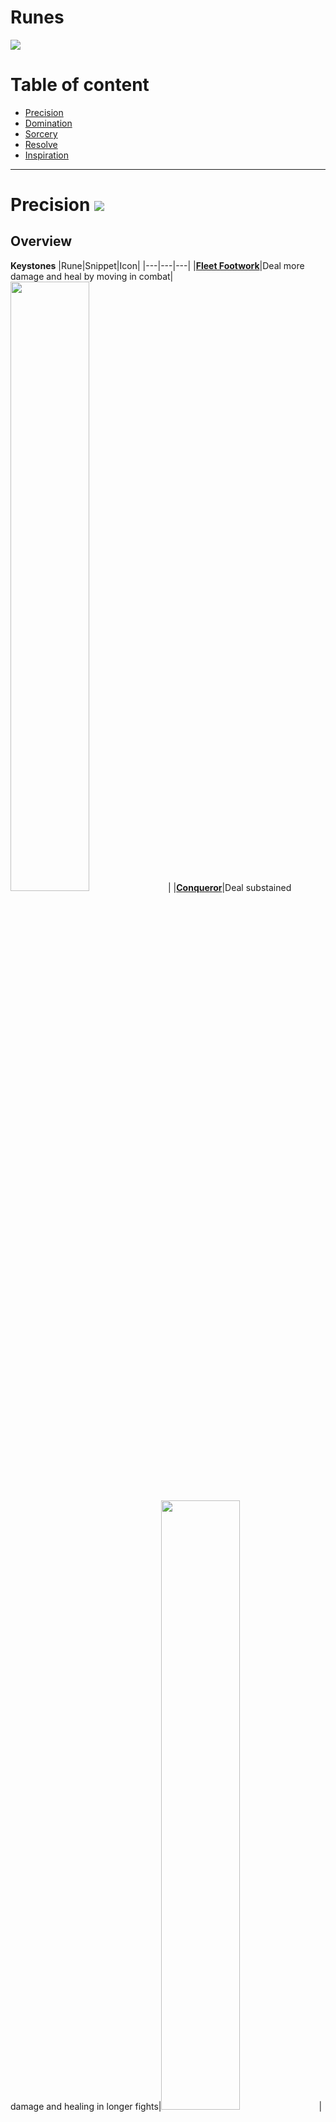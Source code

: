 # Runes
![](https://github.com/Sebastianhju/Runeterra-5e/blob/main/img-race/Worldrune.png)

# Table of content
- [Precision](https://github.com/Sebastianhju/Runeterra-5e/blob/main/Runes.md#precision-)
- [Domination](https://github.com/Sebastianhju/Runeterra-5e/blob/main/Runes.md#domination-)
- [Sorcery](https://github.com/Sebastianhju/Runeterra-5e/blob/main/Runes.md#sorcery-)
- [Resolve](https://github.com/Sebastianhju/Runeterra-5e/blob/main/Runes.md#resolve-)
- [Inspiration](https://github.com/Sebastianhju/Runeterra-5e/blob/main/Runes.md#inspiration-)

---

# Precision ![](https://github.com/Sebastianhju/Runeterra-5e/blob/main/img-runes/Precision.png)

## Overview
**Keystones**
|Rune|Snippet|Icon|
|---|---|---|
|**[Fleet Footwork](https://github.com/Sebastianhju/Runeterra-5e/blob/main/Runes.md#fleet-footwork--)**|Deal more damage and heal by moving in combat|<img src="https://github.com/Sebastianhju/Runeterra-5e/blob/main/img-runes/Precision/FleetFootwork.png" width=50% height=50%>|
|**[Conqueror](https://github.com/Sebastianhju/Runeterra-5e/blob/main/Runes.md#conqueror--)**|Deal substained damage and healing in longer fights|<img src="https://github.com/Sebastianhju/Runeterra-5e/blob/main/img-runes/Precision/Conqueror.png" width=50% height=50%>|
|**[Press The Attack](https://github.com/Sebastianhju/Runeterra-5e/blob/main/Runes.md#Press-The-Attack--)**|Deal more damage by focusing on the same target|<img src="https://github.com/Sebastianhju/Runeterra-5e/blob/main/img-runes/Precision/PressTheAttack.png" width=50% height=50%>|


**Lesser Runes**
|Rune|Snippet|Icon|
|---|---|---|
|**[Overheal](https://github.com/Sebastianhju/Runeterra-5e/blob/main/Runes.md#overheal--)**|Whenever you would heal while at maximum hit points, gain temporary hit points instead|<img src="https://github.com/Sebastianhju/Runeterra-5e/blob/main/img-runes/Precision/Overheal.png" width=120% height=120%>|
|**[Triumph](https://github.com/Sebastianhju/Runeterra-5e/blob/main/Runes.md#triumph--)**|Scoring a _Takedown_ on a creature heals you and gives you gold |<img src="https://github.com/Sebastianhju/Runeterra-5e/blob/main/img-runes/Precision/Triumph.png" width=120% height=120%>|
|**[Presence of Mind](https://github.com/Sebastianhju/Runeterra-5e/blob/main/Runes.md#presence-of-mind-)**|Regain spell slots by dealing damage|<img src="https://github.com/Sebastianhju/Runeterra-5e/blob/main/img-runes/Precision/PresenceOfMind.png" width=120% height=120%>|
|**[Legend: Alacrity](https://github.com/Sebastianhju/Runeterra-5e/blob/main/Runes.md#legend-alacrity-)**|Scoring a _Takedown_ grants you stacks that improves your combat |<img src="https://github.com/Sebastianhju/Runeterra-5e/blob/main/img-runes/Precision/LegendAlacrity.png" width=120% height=120%>|
|**[Legend: Tenacity](https://github.com/Sebastianhju/Runeterra-5e/blob/main/Runes.md#legend-tenacity-)**|Scoring a _Takedown_ grants yous stacks that boost your mobility|<img src="https://github.com/Sebastianhju/Runeterra-5e/blob/main/img-runes/Precision/LegendTenacity.png" width=120% height=120%>|
|**[Legend: Bloodline](https://github.com/Sebastianhju/Runeterra-5e/blob/main/Runes.md#legend-bloodline-)**|Scoring a _Takedown_ grants you stacks that boost your substain in combat|<img src="https://github.com/Sebastianhju/Runeterra-5e/blob/main/img-runes/Precision/LegendBloodline.png" width=120% height=120%>|
|**[Coup de Grace](https://github.com/Sebastianhju/Runeterra-5e/blob/main/Runes.md#coup-de-grace-)**| Gain the ability to execute low health targets|<img src="https://github.com/Sebastianhju/Runeterra-5e/blob/main/img-runes/Precision/CoupDeGrace.png" width=120% height=120%>|
|**[Cut Down](https://github.com/Sebastianhju/Runeterra-5e/blob/main/Runes.md#cut-down-)**|Deal increased damage to larger creatures|<img src="https://github.com/Sebastianhju/Runeterra-5e/blob/main/img-runes/Precision/CutDown.png" width=120% height=120%>|
|**[Last Stand](https://github.com/Sebastianhju/Runeterra-5e/blob/main/Runes.md#last-stand-)**|Clear up exhaustion points|<img src="https://github.com/Sebastianhju/Runeterra-5e/blob/main/img-runes/Precision/LastStand.png" width=120% height=120%>|


## Keystones

### Fleet Footwork  <img src="https://github.com/Sebastianhju/Runeterra-5e/blob/main/img-runes/Precision/FleetFootwork.png" Align=left width=15% height=15%>

Whenever you move and attack you gain *Energize* Stacks. You gain 1 stack for every feet you move and ten stacks for every attack you hit, up to a maximum of 100 stacks. When you have maximum stacks, the next time you deal damage, you gain 10 feet movement speed and you deal 1d6 additional damage, and heal equal to half the damage dealt by that attack.

The speed increases by 5ft at level 5, 9, 13 and 17. 

---

### Conqueror  <img src="https://github.com/Sebastianhju/Runeterra-5e/blob/main/img-runes/Precision/Conqueror.png" Align=left width=15% height=15%>

Once per attack, whenever you damage enemies, you gain stacks of Conqueror. Three stacks for ranged attacks, and four stacks for melee attacks. Whenever you get 12 stacks, you deal 1d6 additional damage from your damage sources as shown on the table below, and you heal for the additional damage dealt. If you don't deal damage within the next minute, you loose all stacks of Conqueror.

The damage dice increases to 1d8 at level 5, 1d10 at level 9, 1d12 at level 13 and 2d12 at level 17.

---

### Press the Attack  <img src="https://github.com/Sebastianhju/Runeterra-5e/blob/main/img-runes/Precision/PressTheAttack.png" Align=left width=15% height=15%>

Whenever you damage a creature, they gain a stack of pressure that lasts until you damage another creature. When a creature gains three stacks of pressure, they take 1d6 force damage and all attacks against them gains a boon for a minute. 

The damage increases by 1d6 at level 5, 9, 13 and 17. 

(For AoE effects you choose a single target that gets the stack)

---

## Lesser Runes
---

### Overheal  <img src="https://github.com/Sebastianhju/Runeterra-5e/blob/main/img-runes/Precision/Overheal.png" Align=left width=7% height=7%>

Whenever you are healed while on maximum hit points, you instead create a pool of stacking temporary hit points that last until you finish a long rest, the pool can at most have temporary hit points equal to five times your proficiency bonus. 

Whenever you are at maximum hit points and have temporary hit points you gain 10 feet movement speed.

---

### Triumph  <img src="https://github.com/Sebastianhju/Runeterra-5e/blob/main/img-runes/Precision/Triumph.png" Align=left width=7% height=7%>

Whenever you score a takedown, you gain gold equal to ten times the creatures _Challenge Rating_. In addition you heal yourself equal to three times your proficiency bonus. 

---

### Presence of Mind <img src="https://github.com/Sebastianhju/Runeterra-5e/blob/main/img-runes/Precision/PresenceOfMind.png" Align=left width=7% height=7%>

Once a turn, when you deal damage to an enemy you gain a stack of _manastore_. Whenever you have five stacks of manastore you regain a spell slot. The spell slots level is equal to half your proficiency bonus rounded up. 

Whenever you score a takedown you gain three stacks. 

---

### Legend: Alacrity <img src="https://github.com/Sebastianhju/Runeterra-5e/blob/main/img-runes/Precision/LegendAlacrity.png" Align=left width=7% height=7%>

Whenever you score a _takedown_, you gain a stack of Alacrity that gives you benefits according to the table below. 

**Charges**: This rune has six charges, you regain all charges when you finish a long rest.

**Alacrity Scaling**

|Stacks|Feature|
|---|---|
|0| You gain +3 to your inititative rolls|
|30| Whenever you take the attack action, you can spend two charges to make an extra attack as a part of that action.|

---

### Legend: Tenacity <img src="https://github.com/Sebastianhju/Runeterra-5e/blob/main/img-runes/Precision/LegendTenacity.png" Align=left width=7% height=7%>

Whenever you score a _takedown_ you gain a stacks of _Tenacity_ that gives you benefits according to the table below.

**Tenacity Scaling**

|Stacks|Feature|
|---|---|
|0| You gain +10 movement speed and ignore difficult terrain|
|30| You gain a boon on saving throws against immobilizing effects. Once per long rest when you fail a saving throw, you can choose to succeed instead.| 

---

### Legend: Bloodline <img src="https://github.com/Sebastianhju/Runeterra-5e/blob/main/img-runes/Precision/LegendBloodline.png" Align=left width=7% height=7%>

Whenever you score a _takedown_ you gain a stack of Bloodline that gives you benefits according to the table below.

**Bloodline Scaling**

|Stacks|Feature|
|---|---|
|0| You gain hit points equal to twice your level|
|30| Once a turn when you deal damage to a creature, you heal equal to twice your proficiency bonus|


---

### Coup De Grace <img src="https://github.com/Sebastianhju/Runeterra-5e/blob/main/img-runes/Precision/CoupDeGrace.png" Align=left width=7% height=7%>

**Charges**: This rune has four charges, you regain all charges when you finish a long rest.

When you are about to deal damage to a bloodied creature you can spend two charges to make it vulnerable to the damage you deal. 

---

### Cut Down <img src="https://github.com/Sebastianhju/Runeterra-5e/blob/main/img-runes/Precision/CutDown.png" Align=left width=7% height=7%>

Whenever you deal damage to a creature that is large size or higher, you deal 1d6 additional damage. 

---

### Last Stand <img src="https://github.com/Sebastianhju/Runeterra-5e/blob/main/img-runes/Precision/LastStand.png" Align=left width=7% height=7%>

When you are exhausted you gain a boon on all your attack rolls for each level of exhaustion you have.

Whenever you take a long rest, you can remove one additional point of exhaustion.

---

# Domination ![](https://github.com/Sebastianhju/Runeterra-5e/blob/main/img-runes/Domination.png)

## Overview
**Keystones**
|**Rune**|**Snippet**|**Icon**|
|---|---|---|
|**[Electrocute](https://github.com/Sebastianhju/Runeterra-5e/blob/main/Runes.md#electrocute-)**| Deal additional lightning damage when you hit a target with three seperate attacks| <img src="https://github.com/Sebastianhju/Runeterra-5e/blob/main/img-runes/Domination/Electrocute.png" width=50% height=50%>|
|**[Dark Harvest](https://github.com/Sebastianhju/Runeterra-5e/blob/main/Runes.md#dark-harvest-)** | Deal additional force damage to bloodied targets|<img src="https://github.com/Sebastianhju/Runeterra-5e/blob/main/img-runes/Domination/DarkHarvest.png" width=50% height=50%> |
|**[Predator](https://github.com/Sebastianhju/Runeterra-5e/blob/main/Runes.md#predator-)** | Leap into battle dealing more damage the further you run | <img src="https://github.com/Sebastianhju/Runeterra-5e/blob/main/img-runes/Domination/Predator.png" width=50% height=50%>|
|**[Hail of Blades](https://github.com/Sebastianhju/Runeterra-5e/blob/main/Runes.md#hail-of-blades-)** | Leap into battle dealing more damage the further you run | <img src="https://github.com/Sebastianhju/Runeterra-5e/blob/main/img-runes/Domination/HailOfBlades.png" width=50% height=50%>|

**Lesser Runes**
|**Rune**|**Snippet**|**Icon**|
|---|---|---|
|**[Cheap Shot](https://github.com/Sebastianhju/Runeterra-5e/blob/main/Runes.md#cheap-shot-)**|Deal additional damage to creatutures with negative status effects|<img src="https://github.com/Sebastianhju/Runeterra-5e/blob/main/img-runes/Domination/CheapShot.png">|
|**[Taste of Blood](https://github.com/Sebastianhju/Runeterra-5e/blob/main/Runes.md#taste-of-blood-)**|Heal when you damage an enemy|<img src="https://github.com/Sebastianhju/Runeterra-5e/blob/main/img-runes/Domination/GreenTerror_TasteOfBlood.png">|
|**[Sudden Impact](https://github.com/Sebastianhju/Runeterra-5e/blob/main/Runes.md#sudden-impact-)**|Deal additional damage to creatures after you dash, blink or teleport|<img src="https://github.com/Sebastianhju/Runeterra-5e/blob/main/img-runes/Domination/SuddenImpact.png">|
|**[Ghost Poro](https://github.com/Sebastianhju/Runeterra-5e/blob/main/Runes.md#ghost-poro-)**|Gain a haunted Poro companion|<img src="https://github.com/Sebastianhju/Runeterra-5e/blob/main/img-runes/Domination/GhostPoro.png">|
|**[Eyeball Collection](https://github.com/Sebastianhju/Runeterra-5e/blob/main/Runes.md#ceyeball-collection-)**| Whenever you score _Takedowns_ you gain stacks that enchance your senses|<img src="https://github.com/Sebastianhju/Runeterra-5e/blob/main/img-runes/Domination/EyeballCollection.png">|
|**[Treasure Hunter](https://github.com/Sebastianhju/Runeterra-5e/blob/main/Runes.md#treasure-hunter-)**|You gain the possibility to find exclusive boss loot|<img src="https://github.com/Sebastianhju/Runeterra-5e/blob/main/img-runes/Domination/TreasureHunter.png">|
|**[Igenious Hunter](https://github.com/Sebastianhju/Runeterra-5e/blob/main/Runes.md#ingenious-hunter-)**|Scoring _takedowns_ gives you stacks that reduces the cooldowns of your runes and items|<img src="https://github.com/Sebastianhju/Runeterra-5e/blob/main/img-runes/Domination/IngeniousHunter.png">|
|**[Relentless Hunter](https://github.com/Sebastianhju/Runeterra-5e/blob/main/Runes.md#relentless-hunter-)**|Scoring _takedowns_ grants you stacks that increase your traveling and hunting skills|<img src="https://github.com/Sebastianhju/Runeterra-5e/blob/main/img-runes/Domination/RelentlessHunter.png">|
|**[GhostWard](https://github.com/Sebastianhju/Runeterra-5e/blob/main/Runes.md#ghost-ward-)**|Scoring _takedowns_ grants you stacks that reduces the cooldown of your ultimate|<img src="https://github.com/Sebastianhju/Runeterra-5e/blob/main/img-runes/Domination/GhostWard.png" Height=50% Width=50%>|

## Keystones

### Electrocute <img src="https://github.com/Sebastianhju/Runeterra-5e/blob/main/img-runes/Domination/Electrocute.png" Align=left width=15% height=15%>
Damaging an enemy gives them a mark of electrocute. Once per combat when a creature gains their 3rd stack of electrocute they take 2d8 lightning damage. 

Electrocutes damage increases by 2d8 at level 5, 9, 13 and 17. 

---

### Dark Harvest <img src="https://github.com/Sebastianhju/Runeterra-5e/blob/main/img-runes/Domination/DarkHarvest.png" Align=left width=15% height=15%>

Whenever you damage a bloody creature you gain a stack of *Harvest* and they take 1d6 force damage. Dark harvest deals 1d6 additional damage for every 15th stack of *Harvest* you already have. Once used this effect cannot be used again until you finish a long rest, or score a takedown. 

---

### Predator <img src="https://github.com/Sebastianhju/Runeterra-5e/blob/main/img-runes/Domination/Predator.png" Align=left width=15% height=15%>

Once per combat you can dash as a bonus action. Whenever you do, all attacks this turn gains a boon and the next time you deal damage you deal 1d6 additional damage for every 30 feet traveled that turn, up to 90 feet. 

The damage for each treshhold increases by 1d6 at level 5, 9, 13 and 17.

---

## Hail of Blades <img src="https://github.com/Sebastianhju/Runeterra-5e/blob/main/img-runes/Domination/HailOfBlades.png" Align=left width=15% height=15%>

The first time you act in combat, you can eighter make an additional attack as a part of your attack action. Or cast spells of first level or higher as both your bonus action and action. 

---

## Lesser Runes
### Cheap Shot <img src="https://github.com/Sebastianhju/Runeterra-5e/blob/main/img-runes/Domination/CheapShot.png" Align=left width=7% height=7%>

This rune has three charges, you regain all charges at the end of a long rest. 

Whenever you damage a creature that has a negative condition, you can choose to spend a charge to deal 1d8 additional damage for every negative condition that creature has. 

---
### Taste of Blood <img src="https://github.com/Sebastianhju/Runeterra-5e/blob/main/img-runes/Domination/GreenTerror_TasteOfBlood.png" Align=left width=7% height=7%>

This rune has three charges, you regain all charges at the end of a long rest. 

Whenever you damage a creature you can choose to heal equal to four times your proficiency bonus. 

---
### Sudden Impact <img src="https://github.com/Sebastianhju/Runeterra-5e/blob/main/img-runes/Domination/SuddenImpact.png" Align=left width=7% height=7%>

This rune has three charges, you regain all charges at the end of a long rest. 

When you damage a creature while invisible or hidden or after a dash, blink or teleport you can spend a charge to deal 2d8 additional damage on the attack. 

---
### Ghost Poro <img src="https://github.com/Sebastianhju/Runeterra-5e/blob/main/img-runes/Domination/GhostPoro.png" Align=left width=7% height=7%>

You learn the find familliar spell, and can cast it at will without spending mana or material components to summon a [Ghost Poro](https://www.dndbeyond.com/monsters/3896538-ghost-poro). The Ghost Poro has its own turn in initiative after you and are not restricted by the find familliar spell druing its turn. 

---
### Eyeball Collection <img src="https://github.com/Sebastianhju/Runeterra-5e/blob/main/img-runes/Domination/EyeballCollection.png" Align=left width=7% height=7%>

Whenever you score a takedown, you gain a stack of eyeball collection. You gain the following benefits from collection eyeballs:

**Eyeball Collection Stacks**
|Amount|Effect|
|---|---|
|0| You get +2 to your perception checks|
|30|You gain blindsight for 30 feet |

---

### Treasure Hunter <img src="https://github.com/Sebastianhju/Runeterra-5e/blob/main/img-runes/Domination/TreasureHunter.png" Align=left width=7% height=7%>

Whenever you defeat a creature with a challenge level equal to or higher than your level you gain gold equal to twenty times the creatures challenge rating. 

---

### Ingenious Hunter <img src="https://github.com/Sebastianhju/Runeterra-5e/blob/main/img-runes/Domination/IngeniousHunter.png" Align=left width=7% height=7%>

Whenever you score a _takedown_ on a creature, you gain a stack of _Ingenoius_ giving you the following benefits

**Ingenius Stacks**
|Amount|Effect|
|---|---|
|0|Your items and runes with charges gain one additional charge|
|30|Whenever you score a takedown, you can recharge one charge from eighter a item or a rune|

---

### Relentless Hunter <img src="https://github.com/Sebastianhju/Runeterra-5e/blob/main/img-runes/Domination/RelentlessHunter.png" Align=left width=7% height=7%>

Whenever you score a _takedown_ on a creature, you gain a stack of _Relentless_ giving you the following benefits

**Relentless Stacks**
|Amount|Effect|
|---|---|
|0|You gain +2 to stealth checks and can hide as a bonus action|
|30|You gain +10 feet movement speed|

---

### Zombie Ward <img src="https://github.com/Sebastianhju/Runeterra-5e/blob/main/img-runes/Domination/ZombieWard.png" Align=left width=7% height=7%>

**Charges**: This rune has three charges, you regain all charges when you finish a long rest.

You can spend two charges to place a stealth ward near a creature that you know following the rules of the **Scrying** spell. The base save equals 8 + twice your proficiency or your spell casting saving throw. 

---

# Sorcery ![](https://github.com/Sebastianhju/Runeterra-5e/blob/main/img-runes/Sorcery.png)
## Overview
**Keystones**
|**Rune**|**Snippet**|**Icon**|
|---|---|---|
|**[Summon Aery](https://github.com/Sebastianhju/Runeterra-5e/blob/main/Runes.md#summon-aery-)**| Summon a loyal friend that can shield allies or deal damage to foes| <img src="https://github.com/Sebastianhju/Runeterra-5e/blob/main/img-runes/Sorcery/SummonAery.png" width=50% height=50%>|
|**[Arcane Comet](https://github.com/Sebastianhju/Runeterra-5e/blob/main/Runes.md#arcane-comet-)** | Whenever you deal damage you can summon an arcane comet, dealing damage in a large area |<img src="https://github.com/Sebastianhju/Runeterra-5e/blob/main/img-runes/Sorcery/ArcaneComet.png" width=50% height=50%> |
|**[Phase Rush](https://github.com/Sebastianhju/Runeterra-5e/blob/main/Runes.md#phase-rush-)** | Gain bursts of speed and agility in combat| <img src="https://github.com/Sebastianhju/Runeterra-5e/blob/main/img-runes/Sorcery/PhaseRush.png" width=50% height=50%>|

**Lesser Runes**
|**Rune**|**Snippet**|**Icon**|
|---|---|---|
|**[Nullifying Orb](https://github.com/Sebastianhju/Runeterra-5e/blob/main/Runes.md#nullifying-orb-)**|Gain temporary hit points when you take elemental damage|<img src="https://github.com/Sebastianhju/Runeterra-5e/blob/main/img-runes/Sorcery/Nullifying Orb.png">|
|**[Manaflow Band](https://github.com/Sebastianhju/Runeterra-5e/blob/main/Runes.md#manaflow-band-)**|Scoring takedowns grants you stacks that increases your maximum mana|<img src="https://github.com/Sebastianhju/Runeterra-5e/blob/main/img-runes/Sorcery/ManaflowBand.png">|
|**[Nimbus Cloak](https://github.com/Sebastianhju/Runeterra-5e/blob/main/Runes.md#nimbus-cloak-)**|_Summoner spells_ are cheaper. Additionaly using _summoner spells_ gives you _agility_ and movement speed|<img src="https://github.com/Sebastianhju/Runeterra-5e/blob/main/img-runes/Sorcery/6361.png" height=50% width=50%>|
|**[Transcendence](https://github.com/Sebastianhju/Runeterra-5e/blob/main/Runes.md#transcendence-)**|Reduce the cooldown of items and runes as you level up|<img src="https://github.com/Sebastianhju/Runeterra-5e/blob/main/img-runes/Sorcery/Transcendence.png">|
|**[Celerity](https://github.com/Sebastianhju/Runeterra-5e/blob/main/Runes.md#celerity-)**|Your speed improving effects are doubled|<img src="https://github.com/Sebastianhju/Runeterra-5e/blob/main/img-runes/Sorcery/CelerityTemp.png">|
|**[Absolute Focus](https://github.com/Sebastianhju/Runeterra-5e/blob/main/Runes.md#absolute_focus-)**|Deal more damage when you are healthy|<img src="https://github.com/Sebastianhju/Runeterra-5e/blob/main/img-runes/Sorcery/AbsoluteFocus.png">|
|**[Scorch](https://github.com/Sebastianhju/Runeterra-5e/blob/main/Runes.md#scorch-)**|Damaging enemies applies burn to them|<img src="https://github.com/Sebastianhju/Runeterra-5e/blob/main/img-runes/Sorcery/Scorch.png">|
|**[Waterwalking](https://github.com/Sebastianhju/Runeterra-5e/blob/main/Runes.md#waterwalking-)**|You gain increased movement speed and damage in watery terrain|<img src="https://github.com/Sebastianhju/Runeterra-5e/blob/main/img-runes/Sorcery/Waterwalking.png">|
|**[Gathering Storm](https://github.com/Sebastianhju/Runeterra-5e/blob/main/Runes.md#gathering-storm-)**|You become adept in tempest spells|<img src="https://github.com/Sebastianhju/Runeterra-5e/blob/main/img-runes/Sorcery/GatheringStorm.png">|

## Keystones
### Summon Aery  <img src="https://github.com/Sebastianhju/Runeterra-5e/blob/main/img-runes/Sorcery/SummonAery.png" Align=left width=15% height=15%>
Once per long rest you can cast the find familliar spell, summoning [Aery](https://www.dndbeyond.com/monsters/3896400-aery), without using components. Aery is a spirit that can shield your allies or deal damage to enemies. 

Aerys hit points scales with your level. Their hit point maximum equals 5 times your level. 

Aerys damage and sheilding scales along with your proiciency bonus in level 5, 9, 13 and 17.

---

### Arcane Comet <img src="https://github.com/Sebastianhju/Runeterra-5e/blob/main/img-runes/Sorcery/ArcaneComet.png" Align=left width=15% height=15%>

Once per combat, as an action you can summon an arcane comet that crashes into a 30 foot radius, all creatures in the effect must make a dexterity saving throw or take 4d6 bludgeoning damage and are knocked prone. The save DC equals 8 + twice your proficiency bonus or your spell save DC. 

The damage increases by 2d6 at levels 5, 9, 13 and 17

---

### Phase Rush  <img src="https://github.com/Sebastianhju/Runeterra-5e/blob/main/img-runes/Sorcery/PhaseRush.png" Align=left width=15% height=15%>

Once per combat you can spend your bonus acition to enter Phase Rush. 

While in Phase Rush you can dash as a bonus action, you dont provoke oppourtunity attacks and you are immune to begin grappled or restrained.

---

## Lesser Runes
### Nullifying Orb  <img src="https://github.com/Sebastianhju/Runeterra-5e/blob/main/img-runes/Sorcery/Nullifying Orb.png" Align=left width=7% height=7%> 

This rune has three charges, you regain all charges at the end of a long rest. 

Whenever you take elemental damage, you can spend a charge to gain temporary hit points equal to four times your proficiency bonus. 

---

### Manaflow Band  <img src="https://github.com/Sebastianhju/Runeterra-5e/blob/main/img-runes/Sorcery/ManaflowBand.png" Align=left width=7% height=7%>

Whenever you score a _takedown_ on a creature, you gain a stack of _Manaflow_ giving you the following benefits:

**Manaflow Scaling**
|Amount|Effect|
|---|---|
|0|You gain one additional first level spell slot|
|30|Once per long rest you can spend an action to regian a spell slot of your highest spell level|

---

### Nimbus Cloak  <img src="https://github.com/Sebastianhju/Runeterra-5e/blob/main/img-runes/Sorcery/6361.png" Align=left width=7% height=7%>

This rune has four charges, you regain all charges at the end of a long rest. 

You gain +10 movement speed.

Whenever you take the dash action, you can spend two charges to take the form of a cloud gaining flying speed equal to your walking speed. 

---

### Transcendence  <img src="https://github.com/Sebastianhju/Runeterra-5e/blob/main/img-runes/Sorcery/Transcendence.png" Align=left width=7% height=7%>

Whenever you score a _takedown_ on a creature, you gain a stack of _Tanscendence_ giving you the following benefits:

|Stacks|Effect|
|---|---|
|0| Your items and runes with charges gains one additional charge|
|30| Your items and runes with charges gains one additional charge|

---

### Celerity <img src="https://github.com/Sebastianhju/Runeterra-5e/blob/main/img-runes/Sorcery/CelerityTemp.png" Align=left width=7% height=7%>

Whenever you cast a spell you dont provoke opportunity attacks and gain movement speed equal to ten times the spell level until the end of your turn. 

---

### Absolute Focus  <img src="https://github.com/Sebastianhju/Runeterra-5e/blob/main/img-runes/Sorcery/AbsoluteFocus.png" Align=left width=7% height=7%>

This rune has three charges, you regain all charges at the end of a long rest. 

As a bonus action you can enter a state of absolute focus for a minute, or until you drop unconcious. You gain a boon to all saving throws and attack rolls while in this state. 

---

### Scorch  <img src="https://github.com/Sebastianhju/Runeterra-5e/blob/main/img-runes/Sorcery/Scorch.png" Align=left width=7% height=7%>

This rune has three charges, you regain all charges at the end of a long rest. 

When you damage an enemy, you can spend a charge to apply scorch to the target.

_Scorch: A creature with Scorch takes 1d6 force damage at the start of their turns and counts as burning for the sake of other spells and effect. Scorch can only be removed by a lesser/greater restoration or dispel magic spell_

---

### Waterwalking  <img src="https://github.com/Sebastianhju/Runeterra-5e/blob/main/img-runes/Sorcery/Waterwalking.png" Align=left width=7% height=7%> 

This rune has four charges, you regain all charges at the end of a long rest. 

Whenever you target an ally with a heal or buff you can spend a charge to grant them +10 movement speed and the ability to walk on water for an hour.

When you target an ally with a heal or buff you can spend two charges enhance their attacks. For their three next damaging attacks they make within a minute they can add 1d6 cold damage to the damage.

---

### Gathering Storm  <img src="https://github.com/Sebastianhju/Runeterra-5e/blob/main/img-runes/Sorcery/GatheringStorm.png" Align=left width=7% height=7%>

This rune has three charges, you regain all charges at the end of a long rest. 

You can spend two charges to cast the call lightning spell. 

Whenever it is storming, you gain +1 crit chance. 

---

# Resolve ![](https://github.com/Sebastianhju/Runeterra-5e/blob/main/img-runes/Resolve.png)
|**Rune**|**Snippet**|**Icon**|
|---|---|---|
|**[Aftershock](https://github.com/Sebastianhju/Runeterra-5e/blob/main/Runes.md#aftershock-)**| Immobilizing enemies grants you temporary hit points and delayed damage|<img src="https://github.com/Sebastianhju/Runeterra-5e/blob/main/img-runes/Resolve/VeteranAftershock.png" width=50% height=50%>|
|**[Guardian](https://github.com/Sebastianhju/Runeterra-5e/blob/main/Runes.md#guardian-)**| Give hurting allies temporary hit points|<img src="https://github.com/Sebastianhju/Runeterra-5e/blob/main/img-runes/Resolve/Guardian.png" width=50% height=50%>|
|**[Grasp of the Undying](https://github.com/Sebastianhju/Runeterra-5e/blob/main/Runes.md#grasp-of-the-undying-)**| Drain your enemies to grant yourself maximum hit points|<img src="https://github.com/Sebastianhju/Runeterra-5e/blob/main/img-runes/Resolve/GraspOfTheUndying.png" width=50% height=50%>|

**Lesser Runes**
|**Rune**|**Snippet**|**Icon**|
|---|---|---|
|**[Demolish](https://github.com/Sebastianhju/Runeterra-5e/blob/main/Runes.md#demolish-)**|Deal tons of damage to constructs|<img src="https://github.com/Sebastianhju/Runeterra-5e/blob/main/img-runes/Resolve/Demolish.png">|
|**[Font of Life](https://github.com/Sebastianhju/Runeterra-5e/blob/main/Runes.md#font-of-life-)**|Reducing enemies movement speed heals the next ally that damages them|<img src="https://github.com/Sebastianhju/Runeterra-5e/blob/main/img-runes/Resolve/FontOfLife.png">|
|**[Shield Bash](https://github.com/Sebastianhju/Runeterra-5e/blob/main/Runes.md#shield-bash-)**|Gaining temporary hit points increases your next attacks damage|<img src="https://github.com/Sebastianhju/Runeterra-5e/blob/main/img-runes/Resolve/MirrorShell.png">|
|**[Conditioning](https://github.com/Sebastianhju/Runeterra-5e/blob/main/Runes.md#conditioning-)**|Scoring takedowns grants stacks that increases your defences|<img src="https://github.com/Sebastianhju/Runeterra-5e/blob/main/img-runes/Resolve/Conditioning.png">|
|**[Comeback](https://github.com/Sebastianhju/Runeterra-5e/blob/main/Runes.md#second-wind-)**|Whenever you are reduced below 50% hit points you slowly heal|<img src="https://github.com/Sebastianhju/Runeterra-5e/blob/main/img-runes/Resolve/SecondWind.png">|
|**[Bone Plating](https://github.com/Sebastianhju/Runeterra-5e/blob/main/Runes.md#bone-plating-)**|You gain resistance from the first three damaging sources|<img src="https://github.com/Sebastianhju/Runeterra-5e/blob/main/img-runes/Resolve/BonePlating.png" height=50% width=50%>|
|**[Overgrowth](https://github.com/Sebastianhju/Runeterra-5e/blob/main/Runes.md#overgrowth-)**|As you score takedowns you gain stacks that grant you more maximum hit points|<img src="https://github.com/Sebastianhju/Runeterra-5e/blob/main/img-runes/Resolve/Overgrowth.png">|
|**[Revitalize](https://github.com/Sebastianhju/Runeterra-5e/blob/main/Runes.md#revitalize-)**|You gain improved healing and shielding power|<img src="https://github.com/Sebastianhju/Runeterra-5e/blob/main/img-runes/Resolve/Revitalize.png">|
|**[Unflinching](https://github.com/Sebastianhju/Runeterra-5e/blob/main/Runes.md#unflinching-)**|You gain immunity to the charmed and frightened condition and cant be moved against your will|<img src="https://github.com/Sebastianhju/Runeterra-5e/blob/main/img-runes/Resolve/Unflinching.png">|

---
## Keystones

### Aftershock  <img src="https://github.com/Sebastianhju/Runeterra-5e/blob/main/img-runes/Resolve/VeteranAftershock.png" Align=left width=15% height=15%>

Once per round when you immobilize a creature you gain temporary hit points equal to four times your proficiency bonus. Whenever you take damage while you have temporary hit points, all creatures within 5 feet of you take 1d6 force damage. 

The damage increases by 1d6 at level 5, 9, 13 and 17.

---

### Guardian  <img src="https://github.com/Sebastianhju/Runeterra-5e/blob/main/img-runes/Resolve/Guardian.png" Align=left width=15% height=15%>

Once per combat when you or an ally within 30 feet of you takes damage, before you can choose grant yourself and that ally temporary hit points. The target taking damage gains temporary hit points equal to eight times your proficiency bonus and the other gains half that amount.

---

### Grasp of the Undying  <img src="https://github.com/Sebastianhju/Runeterra-5e/blob/main/img-runes/Resolve/GraspOfTheUndying.png" Align=left width=15% height=15%>

Once a turn when you damage an enemy or take damage from an enemy, you gain a stack of Grasp. When you are at three stacks, your next attack deals 2d6 additional necrotic damage. You heal equal to the damage dealt from this effect.

In addition you gain a stack of Undying whenever you drain an opponent using this ability. For every 15th stack, you gain maximum hit points equal to your level. 

The damage increases by 1d6 at level 5, 9, 13 and 17.

---

## Lesser Runes
### Demolish  <img src="https://github.com/Sebastianhju/Runeterra-5e/blob/main/img-runes/Resolve/Demolish.png" Align=left width=7% height=7%>

Whenever you end your turn within 15 feet of a construct or object that can be destroyed, they gain a stack of demolish (Up to a maximum of five). The next time you deal damage a target with demolish, they take 1d10 additional damage for every stack of demolish the target have.

---

### Font Of Life  <img src="https://github.com/Sebastianhju/Runeterra-5e/blob/main/img-runes/Resolve/FontOfLife.png" Align=left width=7% height=7%>

This rune has three charges, you regain all charges at the end of a long rest. 

When you slow or immobilize a creature, you can spend a charge to give the them a mark of _life_. The next time an ally damages the creature, they heal equal to four times your proficiency bonus. 

---

### Shield Bash  <img src="https://github.com/Sebastianhju/Runeterra-5e/blob/main/img-runes/Resolve/MirrorShell.png" Align=left width=7% height=7%>

This rune has three charges, you regain all charges at the end of a long rest. 

Whenever you have temporary hit points you can spend a charge to deal 1d6 additional damage plus 1d6 for every tenth temporary hit points you currently have.

---

### Conditioning  <img src="https://github.com/Sebastianhju/Runeterra-5e/blob/main/img-runes/Resolve/Conditioning.png" Align=left width=7% height=7%>

Whenever you score a _takedown_ on a creature, you gain a stack of _Conditioning_ giving you the following benefits:

**Conditioning Scaling**
|Amount|Effect|
|---|---|
|0|You take 2 less damage whenever you take physical damage|
|30|You gain +1 to your armor class|

---

### Comeback  <img src="https://github.com/Sebastianhju/Runeterra-5e/blob/main/img-runes/Resolve/SecondWind.png" Align=left width=7% height=7%>

Once per combat when you are reduced below 50% max Hp, you gain stacks of regeneration equal to 2 plus your proficiency bonus. Then you heal equal to three times your current regeneration stacks.

The maximum stacks of regeneration is increased by one.

_Regeneration: At the start of your turn, your regain hit points equal to your regeneration stacks, and reduce the amount of stacks by one. The maximum amount of regeneration stacks you can have, equals to two plus your proficiency bonus._

---

### Bone Plating  <img src="https://github.com/Sebastianhju/Runeterra-5e/blob/main/img-runes/Resolve/BonePlating.png" Align=left width=7% height=7%>

This rune has four charges, you regain all charges at the end of a long rest. 

Whenever you take damage you can spend two charges to reduce the damage by an amount equal to five times your proficiency bonus

---

### Overgrowth  <img src="https://github.com/Sebastianhju/Runeterra-5e/blob/main/img-runes/Resolve/Overgrowth.png" Align=left width=7% height=7%>

You gain maximum hit points equal to your level. 

Whenever you score a _takedown_ on a creature, you gain a stack of _Overgrowth_. For every 15th stack, you gain maximum hit points equal to your level. 

---

### Revitalize  <img src="https://github.com/Sebastianhju/Runeterra-5e/blob/main/img-runes/Resolve/Revitalize.png" Align=left width=7% height=7%>

Once a turn when you gain temporary hit points or are healed, you can choose to heal additional hit points equal to twice your proficiency bonus to the total amount. The additional healing is halved if the source of healing is _Regeneration_.

---

### Unflincing  <img src="https://github.com/Sebastianhju/Runeterra-5e/blob/main/img-runes/Resolve/Unflinching.png" Align=left width=7% height=7%>

You gain immunity to the frightened and charmed condition and you cannot be moved against your will unless your are immobilized.

---


# Inspiration ![](https://github.com/Sebastianhju/Runeterra-5e/blob/main/img-runes/Inspiration.png)
|**Rune**|**Snippet**|**Icon**|
|---|---|---|
|**[Glacial Augment](https://github.com/Sebastianhju/Runeterra-5e/blob/main/Runes.md#glacial-augment-)**| Immobilizing creatures weakens them and other creatures close tho them|<img src="https://github.com/Sebastianhju/Runeterra-5e/blob/main/img-runes/Inspiration/GlacialAugment.png" width=50% height=50%>|
|**[Unsealed Spellbook](https://github.com/Sebastianhju/Runeterra-5e/blob/main/Runes.md#unsealed-spellbook-)**| Select different Summoner Spells to help you through your day|<img src="https://github.com/Sebastianhju/Runeterra-5e/blob/main/img-runes/Inspiration/UnsealedSpellbook.png" width=50% height=50%>|
|**[First Strike](https://github.com/Sebastianhju/Runeterra-5e/blob/main/Runes.md#first-strike-)**| Gain money for damaging enemies before they can act in combat|<img src="https://github.com/Sebastianhju/Runeterra-5e/blob/main/img-runes/Inspiration/FirstStrike.png" width=50% height=50%>|
---

**Lesser Runes**
|**Rune**|**Snippet**|**Icon**|
|---|---|---|
|**[Hextech Flashtraption](https://github.com/Sebastianhju/Runeterra-5e/blob/main/Runes.md#hextech-flashtraption-)**|After a small windup, you can teleport a short distance|<img src="https://github.com/Sebastianhju/Runeterra-5e/blob/main/img-runes/Inspiration/HextechFlashtraption.png">|
|**[Magical Footwear](https://github.com/Sebastianhju/Runeterra-5e/blob/main/Runes.md#magical-footwear-)**|As you score takedowns, you gain magical boots and movement speed|<img src="https://github.com/Sebastianhju/Runeterra-5e/blob/main/img-runes/Inspiration/MagicalFootwear.png">|
|**[Perfect Timing](https://github.com/Sebastianhju/Runeterra-5e/blob/main/Runes.md#perfect-timing-)**|You gain a stopwatch and the ability to repair it|<img src="https://github.com/Sebastianhju/Runeterra-5e/blob/main/img-runes/Inspiration/PerfectTiming.png">|
|**[Future's Market](https://github.com/Sebastianhju/Runeterra-5e/blob/main/Runes.md#futures-market-)**|You gain access to a pocket dimention where you can buy and sell wares|<img src="https://github.com/Sebastianhju/Runeterra-5e/blob/main/img-runes/Inspiration/FuturesMarket.png">|
|**[Celestial Curing](https://github.com/Sebastianhju/Runeterra-5e/blob/main/Runes.md#Celestial-Curing-)**|Your healing powers are enhanced|<img src="https://github.com/Sebastianhju/Runeterra-5e/blob/main/img-runes/Inspiration/CelestialBody.png">|
|**[Warping Transit](https://github.com/Sebastianhju/Runeterra-5e/blob/main/Runes.md#Warping-Transit-)**|You can teleport and create warped illusions|<img src="https://github.com/Sebastianhju/Runeterra-5e/blob/main/img-runes/Inspiration/MinionDematerializer.png">|
|**[Biscuit Delivery](https://github.com/Sebastianhju/Runeterra-5e/blob/main/Runes.md#biscuit-delivery-)**|Whenever you long rest, you gain a _Buiscuit of Everlasting Will_|<img src="https://github.com/Sebastianhju/Runeterra-5e/blob/main/img-runes/Inspiration/BiscuitDelivery.png">|
|**[Cosmic Insight](https://github.com/Sebastianhju/Runeterra-5e/blob/main/Runes.md#cosmic-insight--)**|You learn the _Detect Thoughts_ spell and can cast it once a day without spending mana|<img src="https://github.com/Sebastianhju/Runeterra-5e/blob/main/img-runes/Inspiration/CosmicInsight.png">|
|**[Approach Velocity](https://github.com/Sebastianhju/Runeterra-5e/blob/main/Runes.md#approach-velocity--)**|You can use your reaction to teleport to movement impared creatures|<img src="https://github.com/Sebastianhju/Runeterra-5e/blob/main/img-runes/Inspiration/ApproachVelocity.png">|
|**[Time Warp Tonic](https://github.com/Sebastianhju/Runeterra-5e/blob/main/Runes.md#time-warp-tonic-)**|Potions you drink are enhanced|<img src="https://github.com/Sebastianhju/Runeterra-5e/blob/main/img-runes/Inspiration/TimeWarpTonic.png" height=60% Width=60%>|


## Keystones 
### Glacial Augment  <img src="https://github.com/Sebastianhju/Runeterra-5e/blob/main/img-runes/Inspiration/GlacialAugment.png" Align=left width=20% height=20%>

Once a turn when you immobilize a target, you can choose to cover the terrain beneath them in ice. A 15 foot radius centered around the enemy is turned to difficult terrain for enemies. All enemy targets standing within the area has disadvantage on all attacks and attacks against them has advantage. This effect lasts until you use this effect again. 

Once you have used this action it cannot be used again until 24 seconds have passed. 

The area of effect increases by 5 feet at levels 5, 9, 13 and 17. 

---

### Unsealed Spellbook  <img src="https://github.com/Sebastianhju/Runeterra-5e/blob/main/img-runes/Inspiration/UnsealedSpellbook.png" Align=left width=20% height=20%>

At the end of a long rest you gain a [Summoner Spells](https://github.com/Sebastianhju/Runeterra-5e/blob/main/Rules/SummonerSpells.md) for that day, if you dont use them before you take your next long rest it vanishes. First you roll a d6, if you roll a 6 you can select your summoner spells gained. If you roll lower, you must roll a 1d10 to determine you summoner spell according to the table below. 

Whenever you take a short rest, you can roll to regain one summoner spell. You cannot get the same summoner spell that you´ve already gained in this way. If you were to gain a summoner spell you´ve already gained this long rest, you instead gain nothing and cant use this feature again until you finish a long rest. 

You gain an additional summoner spell at the end of your long rests at level 5, 9, and 13. 

To determine if you can select your summoner spell gained you must hit a 4 or higher at level 5, 2 or higher at level 9, you always choose at level 13. 

At level 17 you gain all summoner spells whenever you finish a long rest.

|1d10 Roll|Summoner Spell|-|1d10 Roll|Summoner Spell|
|---|---|---|---|---|
|1|Barrier||6|Heal|
|2|Cleanse||7|Ignite|
|3|Exhaust||8|Smite|
|4|Flash||9|Teleport|
|5|Ghost||10|Clarity|

---

### First Strike  <img src="https://github.com/Sebastianhju/Runeterra-5e/blob/main/img-runes/Inspiration/FirstStrike.png" Align=left width=20% height=20%>

You gain a +2 bonus to initiative. Whenever you deal damage against a creature that hasn´t taken a turn in combat yet you ignore their resistances and immunities and you gain 25 gold plus gold equal to the damage dealt times your proficiency bonus. You also deal 1d6 additional damage to the target for every 50th gold gained on them, up to a maximum of 20d6.

The bonus to initiative increases to +3 at level 5, +4 at level 9, +5 at level 13 and +10 at level 17

-

---

## Lesser Runes
### Hextech Flashtraption  <img src="https://github.com/Sebastianhju/Runeterra-5e/blob/main/img-runes/Inspiration/HextechFlashtraption.png" Align=left width=7% height=7%>

As a Bonus Action you can target a space within 30ft of you channeling a teleport, you do not have to see the place you are targeting. At the start of your next turn you teleport to the selected location. If the targetet location is a wall, you are instead teleportet to the nearest open area. You can do this a number of times equal to your proficiency bonus before you must finish a short rest.

---

### Magical Footwear  <img src="https://github.com/Sebastianhju/Runeterra-5e/blob/main/img-runes/Inspiration/MagicalFootwear.png" Align=left width=7% height=7%>

You gain the ability to summon a fey Cobbler that sells boots. You can trade and shop with him as with any shopkeeper. Whenever you score a _takedown_ on a creature, you gain a stack of _Magical Footwear_ giving you the boots the following benefits:

**Magical Footwear Scaling**
|Amount|Effect|
|---|---|
|0|You are gifted a free pair of boots|
|25|You gain +10 movement speed while wearing boots|
|50|Your party can upgrade your boots twice, with two different enchantments each.|

---

### Perfect Timing  <img src="https://github.com/Sebastianhju/Runeterra-5e/blob/main/img-runes/Inspiration/PerfectTiming.png" Align=left width=7% height=7%>

You gain a _Stopwatch_ and a set of tinkerers tools. You gain proficiency with tinkerers tools. 

Whenever you take a long rest, you can attempt to repair a stopwatch with your tinkerers tools. Spending one hour and a successfull (Dc 12) sleight of hand check repairs the stopwatch, if you were to fail the check the tinkerers tools are broken. You can also try to repair a broken _Zhonya's Hourglass_ (dc 25)

---

### Futures Market  <img src="https://github.com/Sebastianhju/Runeterra-5e/blob/main/img-runes/Inspiration/FuturesMarket.png" Align=left width=7% height=7%>

You gain the ability teleport to a pocket dimention with a secret shop after a ten minute channel. Whenever you visit a shopkeeper after obtaining this rune, all of their wares become available in the Futures Market.

Additionally you can buy nonmagical common items at half price at any time as an bonus action. 

---

### Celestial Curing <img src="https://github.com/Sebastianhju/Runeterra-5e/blob/main/img-runes/Inspiration/CelestialBody.png" Align=left width=7% height=7%>

Whenever you roll dice to heal an ally, you can add your proficiency bonus to the roll. 

When you heal an ally you can choose to remove a status effect affecting them, once this action is done it cannot be used again until 30 seconds have passed.

---

### Warping Transit <img src="https://github.com/Sebastianhju/Runeterra-5e/blob/main/img-runes/Inspiration/MinionDematerializer.png" Align=left width=7% height=7%>

Whenever allies teleport, blink, dash or come out from hiding, you can spend your reaction to enforce the sudden movement by creating the illusion of a warped version next to them. Whenever a creature tries to attack them, they must roll a d6. On pairs they hit the target, on odds they hit the illusion and destroys the illusion. An ally can only have one illusion at a time.

When you target an ally with a spell or simular effect you can choose to swap places with them. Once this effect is used it cannot be used again until 30 seconds have passed. 

---

### Biscuit Delivery  <img src="https://github.com/Sebastianhju/Runeterra-5e/blob/main/img-runes/Inspiration/BiscuitDelivery.png" Align=left width=7% height=7%>

You get the **Chef** feat. 

Whenever you take a long rest, you gain a [Buiscuit of Everlasting Will](https://www.dndbeyond.com/magic-items/7496604-biscuit-of-everlasting-will).

---

### Cosmic Insight  <img src="https://github.com/Sebastianhju/Runeterra-5e/blob/main/img-runes/Inspiration/CosmicInsight.png" Align=left width=7% height=7%>

You learn the _Detect Thoughts_ and can cast it once a long rest without spending mana. The target has disadvantage on the saving throw if you were to delve deeper into their mind, and they are unaware of you preying their mind if they fail the saving throw.

---

### Approach Velocity  <img src="https://github.com/Sebastianhju/Runeterra-5e/blob/main/img-runes/Inspiration/ApproachVelocity.png" Align=left width=7% height=7%>

Whenever any creature within 90 feet of you has their movement impaired, you can spend your reaction to teleport to that creature. 

---

### Time Warp Tonic  <img src="https://github.com/Sebastianhju/Runeterra-5e/blob/main/img-runes/Inspiration/TimeWarpTonic.png" Align=left width=7% height=7%>

You gain proficiency with **Alchemist's supplies**

Whenever you drink a potion, you gain additional special effect from each potion.

**Special Effect**
|Potion|Efect|
|---|---|
|Potion of Healing| You gain resistance to bludgeoning, piercing and slashing damage until the start of your next turn|
|Potion of Dealayed Healing| You regain all hit points instantaniously|
|Biscuit of Everlasting Will| You regain all hit points and mana instantaniously|
|Potion of Speed| The effects last an additional minute|
|Potion of Haste| Your cooldowns are reduced with an additional 6 seconds. |
|Potion of Resistance| you become immune for one hour instead|
|Potion of Giant Strenght| The effect lasts until your next long rest instead|
|Potion of Fire Breath| The save DC is increased by an amount equal to your proficiency bonus|
|Potion of Manaregeneration| You gain the maximum amount rolled|

---

